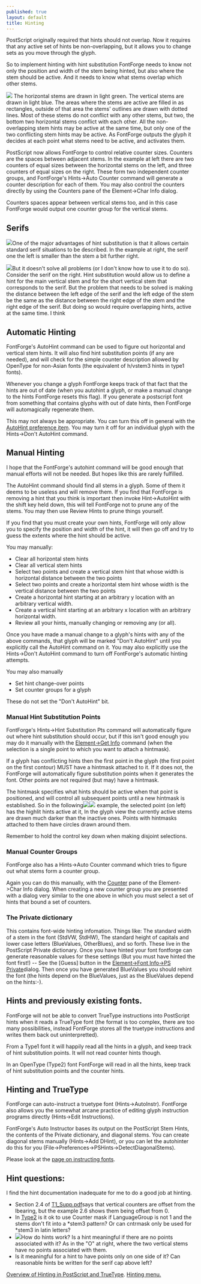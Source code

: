 ```yaml
---
published: true
layout: default
title: Hinting
---
```


PostScript originally required that hints should not overlap. Now it
requires that any active set of hints be non-overlapping, but it allows
you to change sets as you move through the glyph.

So to implement hinting with hint substitution FontForge needs to know
not only the position and width of the stem being hinted, but also where
the stem should be active. And it needs to know what stems overlap which
other stems.

![](/assets/img/old/Hints.png) The horizontal stems are drawn in light green. The
vertical stems are drawn in light blue. The areas where the stems are
active are filled in as rectangles, outside of that area the stems'
outlines are drawn with dotted lines. Most of these stems do not
conflict with any other stems, but two, the bottom two horizontal stems
conflict with each other. All the non-overlapping stem hints may be
active at the same time, but only one of the two conflicting stem hints
may be active. As FontForge outputs the glyph it decides at each point
what stems need to be active, and activates them.

PostScript now allows FontForge to control relative counter sizes.
Counters are the spaces between adjacent stems. In the example at left
there are two counters of equal sizes between the horizontal stems on
the left, and three counters of equal sizes on the right. These form two
independent counter groups, and FontForge's Hints-\>Auto Counter command
will generate a counter description for each of them. You may also
control the counters directly by using the Counters pane of the
Element-\>Char Info dialog.

Counters spaces appear between vertical stems too, and in this case
FontForge would output one counter group for the vertical stems.

Serifs
------

![](/assets/img/old/serif.png)One of the major advantages of hint substitution is that
it allows certain standard serif situations to be described. In the
example at right, the serif one the left is smaller than the stem a bit
further right.

![](/assets/img/old/serif2.png)But it doesn't solve all problems (or I don't know how to
use it to do so). Consider the serif on the right. Hint substitution
would allow us to define a hint for the main vertical stem and for the
short vertical stem that corresponds to the serif. But the problem that
needs to be solved is making the distance between the left edge of the
serif and the left edge of the stem be the same as the distance between
the right edge of the stem and the right edge of the serif. But doing so
would require overlapping hints, active at the same time. I think

Automatic Hinting
-----------------

FontForge's AutoHint command can be used to figure out horizontal and
vertical stem hints. It will also find hint substitution points (if any
are needed), and will check for the simple counter description allowed
by OpenType for non-Asian fonts (the equivalent of h/vstem3 hints in
type1 fonts).

Whenever you change a glyph FontForge keeps track of that fact that the
hints are out of date (when you autohint a glyph, or make a manual
change to the hints FontForge resets this flag). If you generate a
postscript font from something that contains glyphs with out of date
hints, then FontForge will automagically regenerate them.

This may not always be appropriate. You can turn this off in general
with the [AutoHint preference item](./prefs/#AutoHint). You may turn
it off for an individual glyph with the Hints-\>Don't AutoHint command.

Manual Hinting
--------------

I hope that the FontForge's autohint command will be good enough that
manual efforts will not be needed. But hopes like this are rarely
fulfilled.

The AutoHint command should find all stems in a glyph. Some of them it
deems to be useless and will remove them. If you find that FontForge is
removing a hint that you think is important then invoke Hint-\>AutoHint
with the shift key held down, this will tell FontForge not to prune any
of the stems. You may then use Review Hints to prune things yourself.

If you find that you must create your own hints, FontForge will only
allow you to specify the position and width of the hint, it will then go
off and try to guess the extents where the hint should be active.

You may manually:

-   Clear all horizontal stem hints
-   Clear all vertical stem hints
-   Select two points and create a vertical stem hint that whose width
    is horizontal distance between the two points
-   Select two points and create a horizontal stem hint whose width is
    the vertical distance between the two points
-   Create a horizontal hint starting at an arbitrary y location with an
    arbitrary vertical width.
-   Create a vertical hint starting at an arbitrary x location with an
    arbitrary horizontal width.
-   Review all your hints, manually changing or removing any (or all).

Once you have made a manual change to a glyph's hints with any of the
above commands, that glyph will be marked "Don't AutoHint" until you
explicitly call the AutoHint command on it. You may also explicitly use
the Hints-\>Don't AutoHint command to turn off FontForge's automatic
hinting attempts.

You may also manually

-   Set hint change-over points
-   Set counter groups for a glyph

These do not set the "Don't AutoHint" bit.

### Manual Hint Substitution Points

FontForge's Hints-\>Hint Substitution Pts command will automatically
figure out where hint substitution should occur, but if this isn't good
enough you may do it manually with the [Element-\>Get
Info](../getinfo/#HintMask) command (when the selection is a single
point to which you want to attach a hintmask).

If a glyph has conflicting hints then the first point in the glyph (the
first point on the first contour) MUST have a hintmask attached to it.
If it does not, the FontForge will automatically figure substitution
points when it generates the font. Other points are not required (but
may) have a hintmask.

The hintmask specifies what hints should be active when that point is
positioned, and will control all subsequent points until a new hintmask
is established. So in the
following![](/assets/img/old/charwithhintmask.png)![](/assets/img/old/hintmaskinfo.png) example, the
selected point (on left) has the highlit hints active at it, In the
glyph view the currently active stems are drawn much darker than the
inactive ones. Points with hintmasks attached to them have circles drawn
around them.

Remember to hold the control key down when making disjoint selections.

### Manual Counter Groups

FontForge also has a Hints-\>Auto Counter command which tries to figure
out what stems form a counter group.

Again you can do this manually, with the
[Counter](../charinfo/#CounterMasks) pane of the Element-\>Char Info
dialog. When creating a new counter group you are presented with a
dialog very similar to the one above in which you must select a set of
hints that bound a set of counters.

### The Private dictionary

This contains font-wide hinting infomation. Things like: The standard
width of a stem in the font (StdVW, StdHW), The standard height of
capitals and lower case letters (BlueValues, OtherBlues), and so forth.
These live in the PostScript Private dictionary. Once you have hinted
your font fontforge can generate reasonable values for these settings
(But you must have hinted the font first!) -- See the [Guess] button in
the [Element-\>Font Info-\>PS Private](.../fontinfo/#Private)dialog.
Then once you have generated BlueValues you should rehint the font (the
hints depend on the BlueValues, just as the BlueValues depend on the
hints:-).

Hints and previously existing fonts.
------------------------------------

FontForge will not be able to convert TrueType instructions into
PostScript hints when it reads a TrueType font (the format is too
complex, there are too many possibilities, instead FontForge stores all
the truetype instructions and writes them back out uninterpretted).

From a Type1 font it will happily read all the hints in a glyph, and
keep track of hint substitution points. It will not read counter hints
though.

In an OpenType (Type2) font FontForge will read in all the hints, keep
track of hint substitution points and the counter hints.

Hinting and TrueType
--------------------

FontForge can auto-instruct a truetype font (Hints-\>AutoInstr).
FontForge also allows you the somewhat arcane practice of editing glyph
instruction programs directly (Hints-\>Edit Instructions).

FontForge's Auto Instructor bases its output on the PostScript Stem
Hints, the contents of the Private dictionary, and diagonal stems. You
can create diagonal stems manually (Hints-\>Add DHint), or you can let
the autohinter do this for you
(File-\>Preferences-\>PSHints-\>DetectDiagonalStems).

Please look at the [page on instructing fonts](../ttfinstrs/).

Hint questions:
---------------

I find the hint documentation inadequate for me to do a good job at
hinting.

-   Section 2.4 of
    [T1\_Supp.pdf](http://partners.adobe.com/asn/developer/pdfs/tn/5015.Type1_Supp.pdf)says
    that vertical counters are offset from the lbearing, but the example
    2.6 shows them being offset from 0.
-   In
    [Type2](http://partners.adobe.com/asn/developer/pdfs/tn/5177.Type2.pdf)
    is it ok to use Counter mask if LanguageGroup is not 1 and the stems
    don't fit into a \*stem3 pattern? Or can cntrmask only be used for
    \*stem3 in latin letters?
-   ![](/assets/img/old/NoPointHint.png)How do hints work? Is a hint meaningful if there
    are no points associated with it? As in the "O" at right, where the
    two vertical stems have no points associated with them.
-   Is it meaningful for a hint to have points only on one side of it?
    Can reasonable hints be written for the serif cap above left?

[Overview of Hinting in PostScript and TrueType](/en-US/tutorials/overview/#Hints).
 [Hinting menu.](../hintsmenu/)
